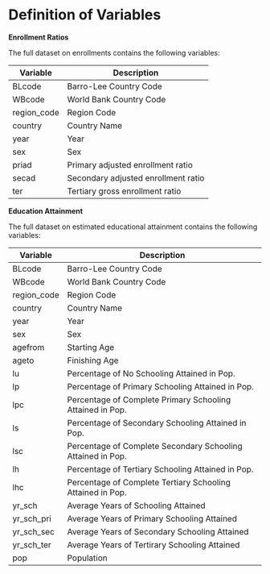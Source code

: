 ﻿# Definition of Variables

**Enrollment Ratios**

The full dataset on enrollments contains the following variables:


| Variable	   | Description |
|--|--|
|BLcode	    |   Barro-Lee Country Code |
|WBcode	   |   World Bank Country Code |
|  region_code	  |   Region Code |
| country	   |   Country Name |
|  year	  | Year |
| sex	   | Sex |
| priad	   |    Primary adjusted enrollment ratio|
|secad	    |  Secondary adjusted enrollment ratio  |
| ter	   |   Tertiary gross enrollment ratio |

**Education Attainment**

The full dataset on estimated educational attainment contains the following variables:

| Variable	   | Description |
|--|--|
|  BLcode	|  Barro-Lee Country Code|
 | WBcode	|  World Bank Country Code|
|  region_code	 | Region Code|
|  country	|  Country Name|
|  year	|  Year|
|  sex	|  Sex|
|  agefrom	|  Starting Age|
|  ageto	|  Finishing Age|
|  lu	|  Percentage of No Schooling  Attained in Pop.|
|  lp	|  Percentage of Primary Schooling Attained in Pop.|
|  lpc	|  Percentage of Complete Primary Schooling Attained in Pop.|
|  ls	|  Percentage of Secondary Schooling Attained in Pop.|
|  lsc	|  Percentage of Complete Secondary Schooling Attained in Pop.|
|  lh	|  Percentage of Tertiary Schooling Attained in Pop.|
|  lhc	|  Percentage of Complete Tertiary Schooling Attained in Pop.|
|  yr_sch	|  Average Years of Schooling Attained|
|  yr_sch_pri	|  Average Years of Primary Schooling Attained|
|  yr_sch_sec	|  Average Years of Secondary Schooling Attained|
|  yr_sch_ter	|  Average Years of Tertirary Schooling Attained|
|  pop	|  Population|


  
  



